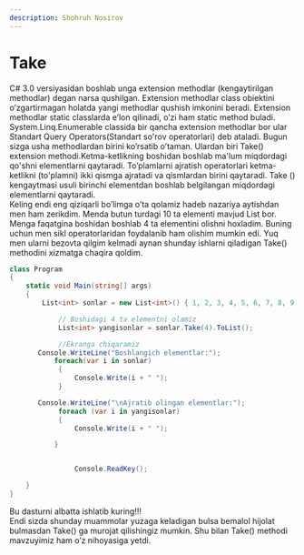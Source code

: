 ```yaml
---
description: Shohruh Nosirov
---
```


# Take

C\# 3.0 versiyasidan boshlab unga extension methodlar \(kengaytirilgan methodlar\) degan narsa qushilgan. Extension methodlar class obiektini o’zgartirmagan holatda yangi methodlar qushish imkonini beradi. Extension methodlar static classlarda e’lon qilinadi, o’zi ham static method buladi. System.Linq.Enumerable classida bir qancha extension methodlar bor ular Standart Query Operators\(Standart so'rov operatorlari\) deb ataladi. Bugun sizga usha methodlardan birini ko’rsatib o’taman. Ulardan biri Take\(\) extension methodi.Ketma-ketlikning boshidan boshlab ma'lum miqdordagi qo'shni elementlarni qaytaradi. To’plamlarni ajratish operatorlari ketma-ketlikni \(to'plamni\) ikki qismga ajratadi va qismlardan birini qaytaradi. Take \(\) kengaytmasi usuli birinchi elementdan boshlab belgilangan miqdordagi elementlarni qaytaradi.   
 Keling endi eng qiziqarli bo’limga o’ta qolamiz hadeb nazariya aytishdan men ham zerikdim. Menda butun turdagi 10 ta elementi mavjud List bor. Menga faqatgina boshidan boshlab 4 ta elementini olishni hoxladim. Buning uchun men sikl operatorlaridan foydalanib ham olishim mumkin edi. Yuq men ularni bezovta qilgim kelmadi aynan shunday ishlarni qiladigan Take\(\) methodini xizmatga chaqira qoldim.

```csharp
class Program
{
    static void Main(string[] args)
    {
        List<int> sonlar = new List<int>() { 1, 2, 3, 4, 5, 6, 7, 8, 9, 10 };

            // Boshidagi 4 ta elementni olamiz
            List<int> yangisonlar = sonlar.Take(4).ToList();

            //Ekranga chiqaramiz
       Console.WriteLine("Boshlangich elementlar:");
           foreach(var i in sonlar)
            {
                Console.Write(i + " ");
            }

       Console.WriteLine("\nAjratib olingan elementlar:");
            foreach (var i in yangisonlar)
            {
                Console.Write(i + " ");

           }


                Console.ReadKey();

    }
}
```

Bu dasturni albatta ishlatib kuring!!!  
 Endi sizda shunday muammolar yuzaga keladigan bulsa bemalol hijolat bulmasdan Take\(\) ga murojat qilishingiz mumkin. Shu bilan Take\(\) methodi mavzuyimiz ham o’z nihoyasiga yetdi.

